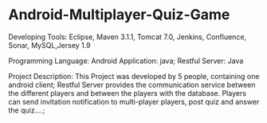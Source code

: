 Android-Multiplayer-Quiz-Game
=============================

Developing Tools: Eclipse, Maven 3.1.1, Tomcat 7.0, Jenkins, Confluence, Sonar, MySQL,Jersey 1.9

Programming Language: Android Application: java;  Restful Server: Java

Project Description: This  Project was developed by 5 people, containing one android client;  Restful Server provides the communication service between the different players and between the players with the database. Players can send invitation notification to multi-player players, post quiz and answer the quiz....; 
